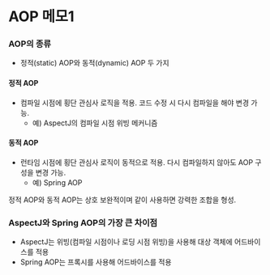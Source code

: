 # AOP 메모1
### AOP의 종류
 - 정적(static) AOP와 동적(dynamic) AOP 두 가지
  
#### 정적 AOP
 - 컴파일 시점에 횡단 관심사 로직을 적용. 코드 수정 시 다시 컴파일을 해야 변경 가능.
    - 예) AspectJ의 컴파일 시점 위빙 메커니즘

#### 동적 AOP
 - 런타임 시점에 횡단 관심사 로직이 동적으로 적용. 다시 컴파일하지 않아도 AOP 구성을 변경 가능.
    - 예) Spring AOP

정적 AOP와 동적 AOP는 상호 보완적이며 같이 사용하면 강력한 조합을 형성.

### AspectJ와 Spring AOP의 가장 큰 차이점
 - AspectJ는 위빙(컴파일 시점이나 로딩 시점 위빙)을 사용해 대상 객체에 어드바이스를 적용
 - Spring AOP는 프록시를 사용해 어드바이스를 적용
